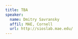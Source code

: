 ```yaml
---
title: TBA
speaker:
  name: Dmitry Savransky
  affil: MAE, Cornell
  url: http://sioslab.mae.edu/
---
```

